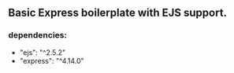## Basic Express boilerplate with EJS support.
### dependencies:
* "ejs": "^2.5.2"
* "express": "^4.14.0"
